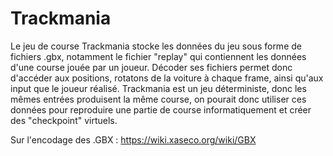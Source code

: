 # Trackmania

Le jeu de course Trackmania stocke les données du jeu sous forme de fichiers .gbx, notamment le fichier "replay" qui contiennent les données d'une course jouée par un joueur. Décoder ses fichiers permet donc d'accéder aux positions, rotatons de la voiture à chaque frame, ainsi qu'aux input que le joueur réalisé. Trackmania est un jeu déterministe, donc les mêmes entrées produisent la même course, on pourait donc utiliser ces données pour reproduire une partie de course informatiquement et créer des "checkpoint" virtuels.
 
 Sur l'encodage des .GBX :
 https://wiki.xaseco.org/wiki/GBX

